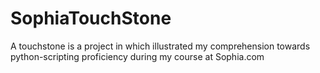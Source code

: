 # SophiaTouchStone
A touchstone is a project in which illustrated my comprehension towards python-scripting proficiency during my course at Sophia.com
